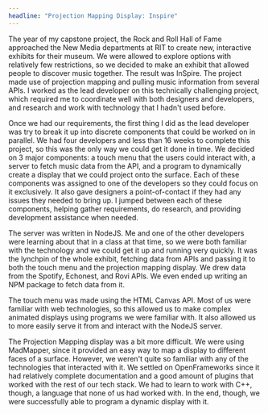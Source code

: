 ```yaml
---
headline: "Projection Mapping Display: Inspire"
---
```

The year of my capstone project, the Rock and Roll Hall of Fame approached the New Media departments at RIT to create new, interactive exhibits for their museum. We were allowed to explore options with relatively few restrictions, so we decided to make an exhibit that allowed people to discover music together. The result was InSpire. The project made use of projection mapping and pulling music information from several APIs. I worked as the lead developer on this technically challenging project, which required me to coordinate well with both designers and developers, and research and work with technology that I hadn't used before.

Once we had our requirements, the first thing I did as the lead developer was try to break it up into discrete components that could be worked on in parallel. We had four developers and less than 16 weeks to complete this project, so this was the only way we could get it done in time. We decided on 3 major components: a touch menu that the users could interact with, a server to fetch music data from the API, and a program to dynamically create a display that we could project onto the surface. Each of these components was assigned to one of the developers so they could focus on it exclusively. It also gave designers a point-of-contact if they had any issues they needed to bring up. I jumped between each of these components, helping gather requirements, do research, and providing development assistance when needed.

The server was written in NodeJS. Me and one of the other developers were learning about that in a class at that time, so we were both familiar with the technology and we could get it up and running very quickly. It was the lynchpin of the whole exhibit, fetching data from APIs and passing it to both the touch menu and the projection mapping display. We drew data from the Spotify, Echonest, and Rovi APIs. We even ended up writing an NPM package to fetch data from it.

The touch menu was made using the HTML Canvas API. Most of us were familiar with web technologies, so this allowed us to make complex animated displays using programs we were familiar with. It also allowed us to more easily serve it from and interact with the NodeJS server.

The Projection Mapping display was a bit more difficult. We were using MadMapper, since it provided an easy way to map a display to different faces of a surface. However, we weren't quite so familiar with any of the technologies that interacted with it. We settled on OpenFrameworks since it had relatively complete documentation and a good amount of plugins that worked with the rest of our tech stack. We had to learn to work with C++, though, a language that none of us had worked with. In the end, though, we were successfully able to program a dynamic display with it.